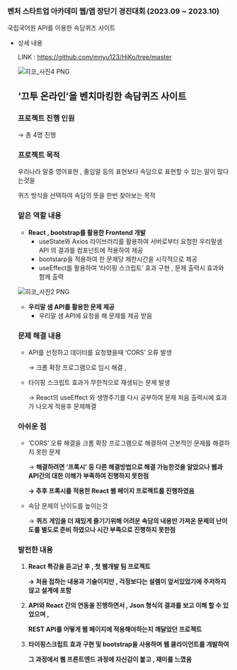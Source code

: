 ### 벤처 스타트업 아카데미 웹/앱 장단기 경진대회 (2023.09 ~ 2023.10)

국립국어원 API를 이용한 속담퀴즈 사이트

- 상세 내용
    
    LINK : https://github.com/mnyu123/HiKo/tree/master

    ![히코_사진4 PNG](https://github.com/user-attachments/assets/cffc6946-28a6-413c-afc6-7953d6557f94)

    
    ## ‘끄투 온라인’을 벤치마킹한 속담퀴즈 사이트
    
    ### 프로젝트 진행 인원
    
    → 총 4명 진행
    
    ### 프로젝트 목적
    
    우리나라 말중 영어표현 , 줄임말 등의 표현보다 속담으로 표현할 수 있는 말이 많다는것을
    
    퀴즈 방식을 선택하여 속담의 뜻을 한번 찾아보는 목적
    
    ### 맡은 역할 내용
    
    - **React , bootstrap를 활용한 Frontend 개발**
        - useState와 Axios 라이브러리를 활용하여 서버로부터 요청한 우리말샘 API 의 결과를 컴포넌트에 적용하여 제공
        - bootstarp을 적용하여 한 문제당 제한시간을 시각적으로 제공
        - useEffect를 활용하여 ‘타이핑 스크립트’ 효과 구현 , 문제 출력시 효과와 함께 출력
    
    ![히코_사진2 PNG](https://github.com/user-attachments/assets/129b689d-3081-4bb5-9028-64b038bc43ce)

    
    - **우리말 샘 API를 활용한 문제 제공**
        - 우리말 샘 API에 요청을 해 문제를 제공 받음
    
    ### 문제 해결 내용
    
    - API를 선정하고 데이터를 요청했을때 ‘CORS’ 오류 발생
        
        → 크롬 확장 프로그램으로 임시 해결 , 
        
    - 타이핑 스크립트 효과가 무한적으로 재생되는 문제 발생
        
        → React의 useEffect 와 생명주기를 다시 공부하여 문제 처음 출력시에 효과가 나오게 적용후 문제해결
        
    
    ### 아쉬운 점
    
    - ‘CORS’ 오류 해결을 크롬 확장 프로그램으로 해결하여 근본적인 문제를 해결하지 못한 문제
        
        → **해결하려면 ‘프록시’ 등 다른 해결방법으로 해결 가능한것을 알았으나 웹과 API간의 대한 이해가 부족하여 진행하지 못한점**
        
        **→ 추후 프록시를 적용한 React 웹 페이지 프로젝트를 진행하였음**
        
    - 속담 문제의 난이도를 높이는것
        
        → **퀴즈 게임을 더 재밌게 즐기기위해 어려운 속담의 내용만 가져온 문제의 난이도를 별도로 준비 하였으나 시간 부족으로 진행하지 못한점**
        
    
    ### 발전한 내용
    
    1. **React 특강을 듣고난 후 , 첫 웹개발 팀 프로젝트** 
        
        **→ 처음 접하는 내용과 기술이지만 , 걱정보다는 설렘이 앞서있었기에 주저하지 않고 설계에 포함**
        
    2. **API와 React 간의 연동을 진행하면서 , Json 형식의 결과를 보고 이해 할 수 있었으며 ,** 
        
        **REST API를 어떻게 웹 페이지에 적용해야하는지 깨달았던 프로젝트**
        
    3. **타이핑스크립트 효과 구현 및 bootstrap을 사용하며 웹 클라이언트를 개발하여**
    
          **그 과정에서 웹 프론트엔드 과정에 자신감이 붙고 , 재미를 느꼈음**
